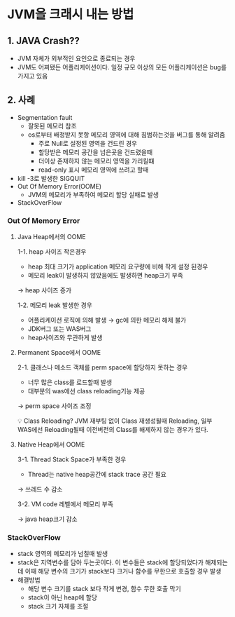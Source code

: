 # JVM을 크래시 내는 방법

## 1. JAVA Crash??

- JVM 자체가 외부적인 요인으로 종료되는 경우
- JVM도 어찌됐든 어플리케이션이다. 일정 규모 이상의 모든 어플리케이션은 bug를 가지고 있음

## 2. 사례

- Segmentation fault
    - 잘못된 메모리 참조
    - os로부터 배정받지 못항 메모리 영역에 대해 침범하는것을 버그를 통해 알려줌
        - 주로 Null로 설정된 영역을 건드린 경우
        - 할당받은 메모리 공간을 넘은곳을 건드렸을때
        - 더이상 존재하지 않는 메모리 영역을 가리킬떄
        - read-only 표시 메모리 영역에 쓰려고 할때
- kill -3로 발생한 SIGQUIT
- Out Of Memory Error(OOME)
    - JVM의 메모리가 부족하여 메모리 할당 실패로 발생
- StackOverFlow

### Out Of Memory Error

1. Java Heap에서의 OOME
    
    1-1. heap 사이즈 작은경우
    
    - heap 최대 크기가 application 메모리 요구량에 비해 작게 설정 된경우
    - 메모리 leak이 발생하지 않았음에도 발생하면 heap크기 부족
    
    → heap 사이즈 증가
    
    1-2. 메모리 leak 발생한 경우
    
    - 어플리케이션 로직에 의해 발생 → gc에 의한 메모리 해제 불가
    - JDK버그 또는 WAS버그
    - heap사이즈와 무관하게 발생
    
2. Permanent Space에서 OOME
    
    2-1. 클래스나 메소드 객체를 perm space에 할당하지 못하는 경우
    
    - 너무 많은 class를 로드할때 발생
    - 대부분의 was에선 class reloading기능 제공
    
    → perm space 사이즈 조정
    
    <aside>
    💡 Class Reloading? JVM 재부팅 없이 Class 재생성될때 Reloading, 일부 WAS에선 Reloading될때 이전버전의 Class를 해제하지 않는 경우가 있다.
    
    </aside>
    

1. Native Heap에서 OOME
    
    3-1. Thread Stack Space가 부족한 경우
    
    - Thread는 native heap공간에 stack trace 공간 필요
    
    → 쓰레드 수 감소
    
    3-2. VM code 레벨에서 메모리 부족
    
    → java heap크기 감소
    

### StackOverFlow

- stack 영역의 메모리가 넘칠때 발생
- stack은 지역변수를 담아 두는곳이다. 이 변수들은 stack에 할당되었다가 해제되는데 이때 해당 변수의 크기가 stack보다 크거나 함수를 무한으로 호출할 경우 발생
- 해결방법
    - 해당 변수 크기를 stack 보다 작게 변경, 함수 무한 호출 막기
    - stack이 아닌 heap에 할당
    - stack 크기 자체를 조절
